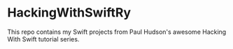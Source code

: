 # HackingWithSwiftRy
This repo contains my Swift projects from Paul Hudson's awesome Hacking With Swift tutorial series.
